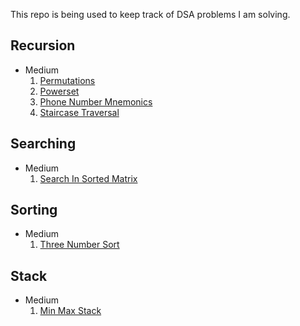 This repo is being used to keep track of DSA problems I am solving.

## Recursion
- Medium
  1. [Permutations](https://github.com/shoaib6174/DSA/blob/main/Permutations.md)
  2. [Powerset](https://github.com/shoaib6174/DSA/blob/main/Powerset.md)
  3. [Phone Number Mnemonics](https://github.com/shoaib6174/DSA/blob/main/Phone%20Number%20Mnemonics.md)
  4. [Staircase Traversal](https://github.com/shoaib6174/DSA/blob/main/Staircase%20Traversal.md)

## Searching
- Medium
  1.  [Search In Sorted Matrix](https://github.com/shoaib6174/DSA/blob/main/Search%20in%20Sorted%20Matrix.md)


## Sorting
- Medium
  1. [Three Number Sort](https://github.com/shoaib6174/DSA/blob/main/Three%20Number%20Sort.md)

## Stack
- Medium
  1. [Min Max Stack](https://github.com/shoaib6174/DSA/blob/main/Mib%20Max%20Stack.md)
